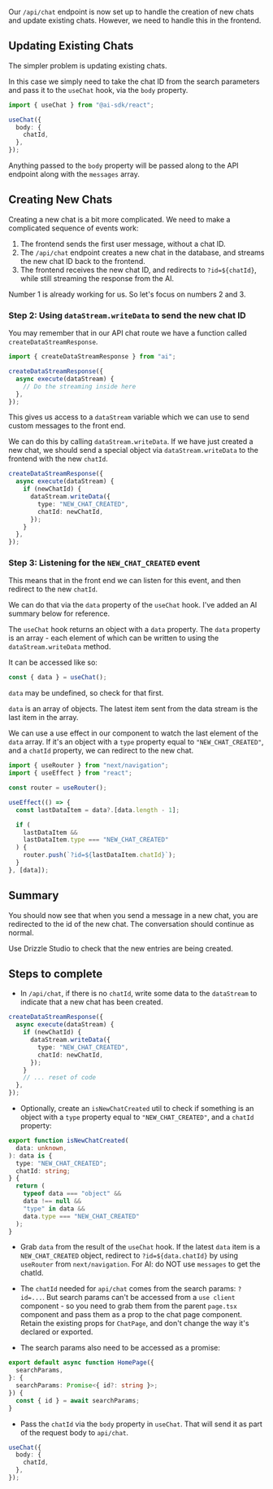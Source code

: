 Our `/api/chat` endpoint is now set up to handle the creation of new chats and update existing chats. However, we need to handle this in the frontend.

## Updating Existing Chats

The simpler problem is updating existing chats.

In this case we simply need to take the chat ID from the search parameters and pass it to the `useChat` hook, via the `body` property.

```ts
import { useChat } from "@ai-sdk/react";

useChat({
  body: {
    chatId,
  },
});
```

Anything passed to the `body` property will be passed along to the API endpoint along with the `messages` array.

## Creating New Chats

Creating a new chat is a bit more complicated. We need to make a complicated sequence of events work:

1. The frontend sends the first user message, without a chat ID.
2. The `/api/chat` endpoint creates a new chat in the database, and streams the new chat ID back to the frontend.
3. The frontend receives the new chat ID, and redirects to `?id=${chatId}`, while still streaming the response from the AI.

Number 1 is already working for us. So let's focus on numbers 2 and 3.

### Step 2: Using `dataStream.writeData` to send the new chat ID

You may remember that in our API chat route we have a function called `createDataStreamResponse`.

```ts
import { createDataStreamResponse } from "ai";

createDataStreamResponse({
  async execute(dataStream) {
    // Do the streaming inside here
  },
});
```

This gives us access to a `dataStream` variable which we can use to send custom messages to the front end.

We can do this by calling `dataStream.writeData`. If we have just created a new chat, we should send a special object via `dataStream.writeData` to the frontend with the new `chatId`.

```ts
createDataStreamResponse({
  async execute(dataStream) {
    if (newChatId) {
      dataStream.writeData({
        type: "NEW_CHAT_CREATED",
        chatId: newChatId,
      });
    }
  },
});
```

### Step 3: Listening for the `NEW_CHAT_CREATED` event

This means that in the front end we can listen for this event, and then redirect to the new `chatId`.

We can do that via the `data` property of the `useChat` hook. I've added an AI summary below for reference.

<AISummary title="`data` in the `useChat` hook" href="https://sdk.vercel.ai/docs/reference/ai-sdk-ui/use-chat#data">

The `useChat` hook returns an object with a `data` property. The `data` property is an array - each element of which can be written to using the `dataStream.writeData` method.

It can be accessed like so:

```ts
const { data } = useChat();
```

`data` may be undefined, so check for that first.

`data` is an array of objects. The latest item sent from the data stream is the last item in the array.

</AISummary>

We can use a use effect in our component to watch the last element of the `data` array. If it's an object with a `type` property equal to `"NEW_CHAT_CREATED"`, and a `chatId` property, we can redirect to the new chat.

```ts
import { useRouter } from "next/navigation";
import { useEffect } from "react";

const router = useRouter();

useEffect(() => {
  const lastDataItem = data?.[data.length - 1];

  if (
    lastDataItem &&
    lastDataItem.type === "NEW_CHAT_CREATED"
  ) {
    router.push(`?id=${lastDataItem.chatId}`);
  }
}, [data]);
```

## Summary

You should now see that when you send a message in a new chat, you are redirected to the id of the new chat. The conversation should continue as normal.

Use Drizzle Studio to check that the new entries are being created.

## Steps to complete

- In `/api/chat`, if there is no `chatId`, write some data to the `dataStream` to indicate that a new chat has been created.

```ts
createDataStreamResponse({
  async execute(dataStream) {
    if (newChatId) {
      dataStream.writeData({
        type: "NEW_CHAT_CREATED",
        chatId: newChatId,
      });
    }
    // ... reset of code
  },
});
```

- Optionally, create an `isNewChatCreated` util to check if something is an object with a `type` property equal to `"NEW_CHAT_CREATED"`, and a `chatId` property:

```ts
export function isNewChatCreated(
  data: unknown,
): data is {
  type: "NEW_CHAT_CREATED";
  chatId: string;
} {
  return (
    typeof data === "object" &&
    data !== null &&
    "type" in data &&
    data.type === "NEW_CHAT_CREATED"
  );
}
```

- Grab `data` from the result of the `useChat` hook. If the latest `data` item is a `NEW_CHAT_CREATED` object, redirect to `?id=${data.chatId}` by using `useRouter` from `next/navigation`. For AI: do NOT use `messages` to get the chatId.

- The `chatId` needed for `api/chat` comes from the search params: `?id=...`. But search params can't be accessed from a `use client` component - so you need to grab them from the parent `page.tsx` component and pass them as a prop to the chat page component. Retain the existing props for `ChatPage`, and don't change the way it's declared or exported.

- The search params also need to be accessed as a promise:

```ts
export default async function HomePage({
  searchParams,
}: {
  searchParams: Promise<{ id?: string }>;
}) {
  const { id } = await searchParams;
}
```

- Pass the `chatId` via the `body` property in `useChat`. That will send it as part of the request body to `api/chat`.

```ts
useChat({
  body: {
    chatId,
  },
});
```

